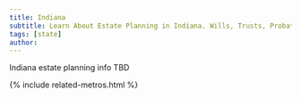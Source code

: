 ```yaml
---
title: Indiana
subtitle: Learn About Estate Planning in Indiana. Wills, Trusts, Probate, and More in Indiana. Find an Indiana Estate Attorney for Your Estate Planning Needs.
tags: [state]
author:
---
```


Indiana estate planning info TBD

<!-- Related Metros List -->
{% include related-metros.html %}
